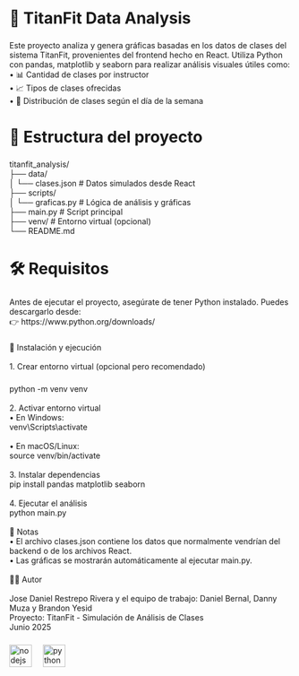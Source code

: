 <h1 align="left">🧠 TitanFit Data Analysis</h1>

###

<p align="left">Este proyecto analiza y genera gráficas basadas en los datos de clases del sistema TitanFit, provenientes del frontend hecho en React. Utiliza Python con pandas, matplotlib y seaborn para realizar análisis visuales útiles como:<br>	•	📊 Cantidad de clases por instructor<br>	•	📈 Tipos de clases ofrecidas<br>	•	🥧 Distribución de clases según el día de la semana</p>

###

<h1 align="left">📁 Estructura del proyecto</h1>

###

<p align="left">titanfit_analysis/<br>├── data/<br>│   └── clases.json            # Datos simulados desde React<br>├── scripts/<br>│   └── graficas.py            # Lógica de análisis y gráficas<br>├── main.py                    # Script principal<br>├── venv/                      # Entorno virtual (opcional)<br>└── README.md</p>

###

<h1 align="left">🛠️ Requisitos</h1>

###

<p align="left">Antes de ejecutar el proyecto, asegúrate de tener Python instalado. Puedes descargarlo desde:<br>👉 https://www.python.org/downloads/</p>

###

<p align="left">🚀 Instalación y ejecución<br><br>1. Crear entorno virtual (opcional pero recomendado)</p>

###

<p align="left">python -m venv venv<br><br>2. Activar entorno virtual<br>	•	En Windows:<br>venv\Scripts\activate<br><br>•	En macOS/Linux:<br>source venv/bin/activate<br><br>3. Instalar dependencias<br>pip install pandas matplotlib seaborn<br><br>4. Ejecutar el análisis<br>python main.py<br><br>📌 Notas<br>	•	El archivo clases.json contiene los datos que normalmente vendrían del backend o de los archivos React.<br>	•	Las gráficas se mostrarán automáticamente al ejecutar main.py.<br><br>👨‍💻 Autor<br><br>Jose Daniel Restrepo Rivera y el equipo de trabajo: Daniel Bernal, Danny Muza y Brandon Yesid<br>Proyecto: TitanFit - Simulación de Análisis de Clases<br>Junio 2025</p>

###

<div align="left">
  <img src="https://cdn.jsdelivr.net/gh/devicons/devicon/icons/nodejs/nodejs-original.svg" height="40" alt="nodejs logo"  />
  <img width="12" />
  <img src="https://cdn.jsdelivr.net/gh/devicons/devicon/icons/python/python-original.svg" height="40" alt="python logo"  />
</div>

###